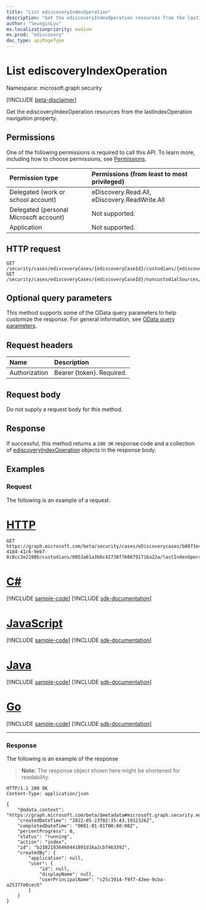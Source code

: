 ```yaml
---
title: "List ediscoveryIndexOperation"
description: "Get the ediscoveryIndexOperation resources from the lastIndexOperation navigation property."
author: "SeunginLyu"
ms.localizationpriority: medium
ms.prod: "ediscovery"
doc_type: apiPageType
---
```


# List ediscoveryIndexOperation
Namespace: microsoft.graph.security

[!INCLUDE [beta-disclaimer](../../includes/beta-disclaimer.md)]

Get the ediscoveryIndexOperation resources from the lastIndexOperation navigation property.

## Permissions
One of the following permissions is required to call this API. To learn more, including how to choose permissions, see [Permissions](/graph/permissions-reference).

|Permission type|Permissions (from least to most privileged)|
|:---|:---|
|Delegated (work or school account)|eDiscovery.Read.All, eDiscovery.ReadWrite.All|
|Delegated (personal Microsoft account)|Not supported.|
|Application|Not supported.|

## HTTP request

<!-- {
  "blockType": "ignored"
}
-->
``` http
GET /security/cases/ediscoveryCases/{ediscoveryCaseId}/custodians/{ediscoverycustodianId}/lastIndexOperation
GET /security/cases/ediscoveryCases/{ediscoveryCaseId}/noncustodialSources/{ediscoveryNoncustodialDataSourceId}/lastIndexOperation
```

## Optional query parameters
This method supports some of the OData query parameters to help customize the response. For general information, see [OData query parameters](/graph/query-parameters).

## Request headers
|Name|Description|
|:---|:---|
|Authorization|Bearer {token}. Required.|

## Request body
Do not supply a request body for this method.

## Response

If successful, this method returns a `200 OK` response code and a collection of [ediscoveryIndexOperation](../resources/security-ediscoveryindexoperation.md) objects in the response body.

## Examples

### Request
The following is an example of a request.

# [HTTP](#tab/http)
<!-- {
  "blockType": "request",
  "name": "list_ediscoveryindexoperation"
}
-->
``` http
GET https://graph.microsoft.com/beta/security/cases/eDiscoverycases/b0073e4e-4184-41c6-9eb7-8c8cc3e2288b/custodians/0053a61a3b6c42738f7606791716a22a/lastIndexOperation
```

# [C#](#tab/csharp)
[!INCLUDE [sample-code](../includes/snippets/csharp/list-ediscoveryindexoperation-csharp-snippets.md)]
[!INCLUDE [sdk-documentation](../includes/snippets/snippets-sdk-documentation-link.md)]

# [JavaScript](#tab/javascript)
[!INCLUDE [sample-code](../includes/snippets/javascript/list-ediscoveryindexoperation-javascript-snippets.md)]
[!INCLUDE [sdk-documentation](../includes/snippets/snippets-sdk-documentation-link.md)]

# [Java](#tab/java)
[!INCLUDE [sample-code](../includes/snippets/java/list-ediscoveryindexoperation-java-snippets.md)]
[!INCLUDE [sdk-documentation](../includes/snippets/snippets-sdk-documentation-link.md)]

# [Go](#tab/go)
[!INCLUDE [sample-code](../includes/snippets/go/list-ediscoveryindexoperation-go-snippets.md)]
[!INCLUDE [sdk-documentation](../includes/snippets/snippets-sdk-documentation-link.md)]

---


### Response
The following is an example of the response
>**Note:** The response object shown here might be shortened for readability.
<!-- {
  "blockType": "response",
  "truncated": true,
  "@odata.type": "microsoft.graph.security.ediscoveryIndexOperation"
}
-->
``` http
HTTP/1.1 200 OK
Content-Type: application/json

{
    "@odata.context": "https://graph.microsoft.com/beta/$metadata#microsoft.graph.security.ediscoveryIndexOperation",
    "createdDateTime": "2022-05-23T02:35:43.1932326Z",
    "completedDateTime": "0001-01-01T00:00:00Z",
    "percentProgress": 0,
    "status": "running",
    "action": "index",
    "id": "b23821836460441891d16a2cb7463392",
    "createdBy": {
        "application": null,
        "user": {
            "id": null,
            "displayName": null,
            "userPrincipalName": "c25c3914-f9f7-43ee-9cba-a25377e0cec6"
        }
    }
}
```

